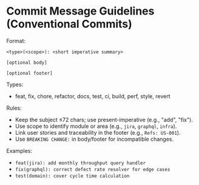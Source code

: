 # Commit Message Guidelines (Conventional Commits)

Format:
```
<type>(<scope>): <short imperative summary>

[optional body]

[optional footer]
```

Types:
- feat, fix, chore, refactor, docs, test, ci, build, perf, style, revert

Rules:
- Keep the subject ≤72 chars; use present-imperative (e.g., "add", "fix").
- Use scope to identify module or area (e.g., `jira`, `graphql`, `infra`).
- Link user stories and traceability in the footer (e.g., `Refs: US-001`).
- Use `BREAKING CHANGE:` in body/footer for incompatible changes.

Examples:
- `feat(jira): add monthly throughput query handler`
- `fix(graphql): correct defect rate resolver for edge cases`
- `test(domain): cover cycle time calculation`
